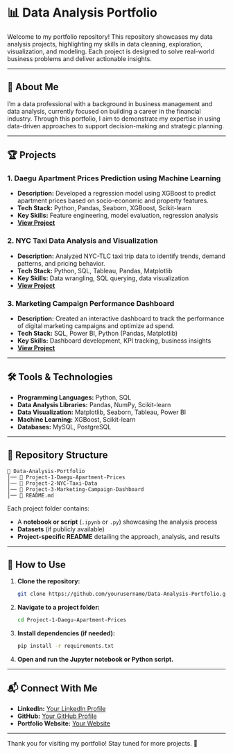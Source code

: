 # 📊 Data Analysis Portfolio

Welcome to my portfolio repository! This repository showcases my data analysis projects, highlighting my skills in data cleaning, exploration, visualization, and modeling. Each project is designed to solve real-world business problems and deliver actionable insights.

---

## 📝 About Me

I’m a data professional with a background in business management and data analysis, currently focused on building a career in the financial industry. Through this portfolio, I aim to demonstrate my expertise in using data-driven approaches to support decision-making and strategic planning.

---

## 🏆 Projects

### 1. Daegu Apartment Prices Prediction using Machine Learning
- **Description:** Developed a regression model using XGBoost to predict apartment prices based on socio-economic and property features.
- **Tech Stack:** Python, Pandas, Seaborn, XGBoost, Scikit-learn
- **Key Skills:** Feature engineering, model evaluation, regression analysis
- **[View Project](#)**

### 2. NYC Taxi Data Analysis and Visualization
- **Description:** Analyzed NYC-TLC taxi trip data to identify trends, demand patterns, and pricing behavior.
- **Tech Stack:** Python, SQL, Tableau, Pandas, Matplotlib
- **Key Skills:** Data wrangling, SQL querying, data visualization
- **[View Project](#)**

### 3. Marketing Campaign Performance Dashboard
- **Description:** Created an interactive dashboard to track the performance of digital marketing campaigns and optimize ad spend.
- **Tech Stack:** SQL, Power BI, Python (Pandas, Matplotlib)
- **Key Skills:** Dashboard development, KPI tracking, business insights
- **[View Project](https://public.tableau.com/app/profile/dinda.sularyono/viz/MarketingAnalysisOverview/MarketingDashboard)**

---

## 🛠️ Tools & Technologies

- **Programming Languages:** Python, SQL
- **Data Analysis Libraries:** Pandas, NumPy, Scikit-learn
- **Data Visualization:** Matplotlib, Seaborn, Tableau, Power BI
- **Machine Learning:** XGBoost, Scikit-learn
- **Databases:** MySQL, PostgreSQL

---

## 📂 Repository Structure

```
📂 Data-Analysis-Portfolio
│── 📁 Project-1-Daegu-Apartment-Prices
│── 📁 Project-2-NYC-Taxi-Data
│── 📁 Project-3-Marketing-Campaign-Dashboard
│── 📄 README.md
```

Each project folder contains:
- A **notebook or script** (`.ipynb` or `.py`) showcasing the analysis process
- **Datasets** (if publicly available)
- **Project-specific README** detailing the approach, analysis, and results

---

## 🚀 How to Use

1. **Clone the repository:**
   ```sh
   git clone https://github.com/yourusername/Data-Analysis-Portfolio.git
   ```

2. **Navigate to a project folder:**
   ```sh
   cd Project-1-Daegu-Apartment-Prices
   ```

3. **Install dependencies (if needed):**
   ```sh
   pip install -r requirements.txt
   ```

4. **Open and run the Jupyter notebook or Python script.**

---

## 📬 Connect With Me

- **LinkedIn:** [Your LinkedIn Profile](https://www.linkedin.com/in/dinda-sularyono/)
- **GitHub:** [Your GitHub Profile](https://github.com/DindaSularyono/)
- **Portfolio Website:** [Your Website](https://dindasularyono.wixsite.com/portodinda)

---

Thank you for visiting my portfolio! Stay tuned for more projects. 🚀